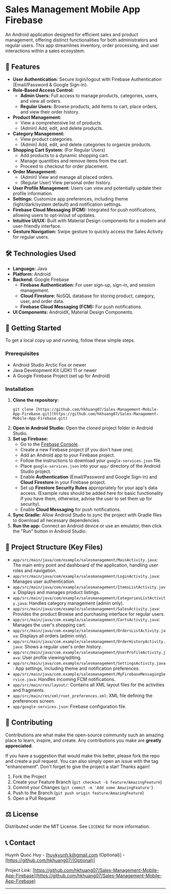 # Sales Management Mobile App Firebase 

An Android application designed for efficient sales and product management, offering distinct functionalities for both administrators and regular users. This app streamlines inventory, order processing, and user interactions within a sales ecosystem.

## 🌟 Features

* **User Authentication:** Secure login/logout with Firebase Authentication (Email/Password & Google Sign-In).
* **Role-Based Access Control:**
    * **Admin Users:** Full access to manage products, categories, users, and view all orders.
    * **Regular Users:** Browse products, add items to cart, place orders, and view their order history.
* **Product Management:**
    * View a comprehensive list of products.
    * (Admin) Add, edit, and delete products.
* **Category Management:**
    * View product categories.
    * (Admin) Add, edit, and delete categories to organize products.
* **Shopping Cart System:** (For Regular Users)
    * Add products to a dynamic shopping cart.
    * Manage quantities and remove items from the cart.
    * Proceed to checkout for order placement.
* **Order Management:**
    * (Admin) View and manage all placed orders.
    * (Regular User) View personal order history.
* **User Profile Management:** Users can view and potentially update their profile information.
* **Settings:** Customize app preferences, including theme (light/dark/system default) and notification settings.
* **Firebase Cloud Messaging (FCM):** Integrated for push notifications, allowing users to opt-in/out of updates.
* **Intuitive UI/UX:** Built with Material Design components for a modern and user-friendly interface.
* **Gesture Navigation:** Swipe gesture to quickly access the Sales Activity for regular users.

## 🛠️ Technologies Used

* **Language:** Java
* **Platform:** Android
* **Backend:** Google Firebase
    * **Firebase Authentication:** For user sign-up, sign-in, and session management.
    * **Cloud Firestore:** NoSQL database for storing product, category, user, and order data.
    * **Firebase Cloud Messaging (FCM):** For push notifications.
* **UI Components:** AndroidX, Material Design Components.

## 🚀 Getting Started

To get a local copy up and running, follow these simple steps.

### Prerequisites

* Android Studio Arctic Fox or newer
* Java Development Kit (JDK) 11 or newer
* A Google Firebase Project (set up for Android)

### Installation

1.  **Clone the repository:**
    ```
    git clone [https://github.com/hkhuang07/Sales-Management-Mobile-App-Firebase.git](https://github.com/hkhuang07/Sales-Management-Mobile-App-Firebase.git)
    ```
2.  **Open in Android Studio:**
    Open the cloned project folder in Android Studio.
3.  **Set up Firebase:**
    * Go to the [Firebase Console](https://console.firebase.google.com/).
    * Create a new Firebase project (if you don't have one).
    * Add an Android app to your Firebase project.
    * Follow the instructions to download your `google-services.json` file.
    * Place `google-services.json` into your `app/` directory of the Android Studio project.
    * Enable **Authentication** (Email/Password and Google Sign-in) and **Cloud Firestore** in your Firebase project.
    * Set up **Firestore Security Rules** appropriately for your app's data access. (Example rules should be added here for basic functionality if you have them, otherwise, advise the user to set them up for security).
    * Enable **Cloud Messaging** for push notifications.
4.  **Sync Gradle:**
    Allow Android Studio to sync the project with Gradle files to download all necessary dependencies.
5.  **Run the app:**
    Connect an Android device or use an emulator, then click the "Run" button in Android Studio.

## 📂 Project Structure (Key Files)

* `app/src/main/java/com/example/salesmanagement/MainActivity.java`: The main entry point and dashboard of the application, handling user roles and navigation.
* `app/src/main/java/com/example/salesmanagement/LoginActivity.java`: Manages user authentication.
* `app/src/main/java/com/example/salesmanagement/ItemsListActivity.java`: Displays and manages product listings.
* `app/src/main/java/com/example/salesmanagement/CategoriesListActivity.java`: Handles category management (admin only).
* `app/src/main/java/com/example/salesmanagement/SalesActivity.java`: Provides the product Browse and purchasing interface for regular users.
* `app/src/main/java/com.example/salesmanagement/CartsActivity.java`: Manages the user's shopping cart.
* `app/src/main/java/com.example/salesmanagement/OrdersListActivity.java`: Displays all orders (admin only).
* `app/src/main/java/com.example/salesmanagement/OrderHistoryActivity.java`: Shows a regular user's order history.
* `app/src/main/java/com.example/salesmanagement/UserProfileActivity.java`: User profile viewing/editing.
* `app/src/main/java/com.example/salesmanagement/SettingsActivity.java`: App settings, including theme and notification preferences.
* `app/src/main/java/com.example/salesmanagement/MyFirebaseMessagingService.java`: Handles incoming FCM notifications.
* `app/src/main/res/layout/`: Contains all XML layout files for the activities and fragments.
* `app/src/main/res/xml/root_preferences.xml`: XML file defining the preferences screen.
* `app/google-services.json`: Firebase configuration file.

## 🤝 Contributing

Contributions are what make the open-source community such an amazing place to learn, inspire, and create. Any contributions you make are **greatly appreciated**.

If you have a suggestion that would make this better, please fork the repo and create a pull request. You can also simply open an issue with the tag "enhancement".
Don't forget to give the project a star! Thanks again!

1.  Fork the Project
2.  Create your Feature Branch (`git checkout -b feature/AmazingFeature`)
3.  Commit your Changes (`git commit -m 'Add some AmazingFeature'`)
4.  Push to the Branch (`git push origin feature/AmazingFeature`)
5.  Open a Pull Request

## ⚖️ License

Distributed under the MIT License. See `LICENSE` for more information.

## 📞 Contact

Huynh Quoc Huy - [huykyunh.k@gmail.com (Optional)] - [https://github.com/hkhuang07/(Optional)]

Project Link: [https://github.com/hkhuang07/Sales-Management-Mobile-App-Firebase](https://github.com/hkhuang07/Sales-Management-Mobile-App-Firebase)

---

